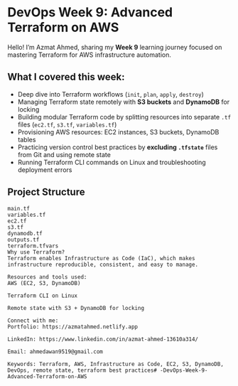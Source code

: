 # DevOps Week 9: Advanced Terraform on AWS

Hello! I’m Azmat Ahmed, sharing my **Week 9** learning journey focused on mastering Terraform for AWS infrastructure automation.

## What I covered this week:

- Deep dive into Terraform workflows (`init`, `plan`, `apply`, `destroy`)
- Managing Terraform state remotely with **S3 buckets** and **DynamoDB** for locking
- Building modular Terraform code by splitting resources into separate `.tf` files (`ec2.tf`, `s3.tf`, `variables.tf`)
- Provisioning AWS resources: EC2 instances, S3 buckets, DynamoDB tables
- Practicing version control best practices by **excluding `.tfstate`** files from Git and using remote state
- Running Terraform CLI commands on Linux and troubleshooting deployment errors

## Project Structure

```plaintext
main.tf
variables.tf
ec2.tf
s3.tf
dynamodb.tf
outputs.tf
terraform.tfvars
Why use Terraform?
Terraform enables Infrastructure as Code (IaC), which makes infrastructure reproducible, consistent, and easy to manage.

Resources and tools used:
AWS (EC2, S3, DynamoDB)

Terraform CLI on Linux

Remote state with S3 + DynamoDB for locking

Connect with me:
Portfolio: https://azmatahmed.netlify.app

LinkedIn: https://www.linkedin.com/in/azmat-ahmed-13610a314/

Email: ahmedawan9519@gmail.com

Keywords: Terraform, AWS, Infrastructure as Code, EC2, S3, DynamoDB, DevOps, remote state, terraform best practices# -DevOps-Week-9-Advanced-Terraform-on-AWS
